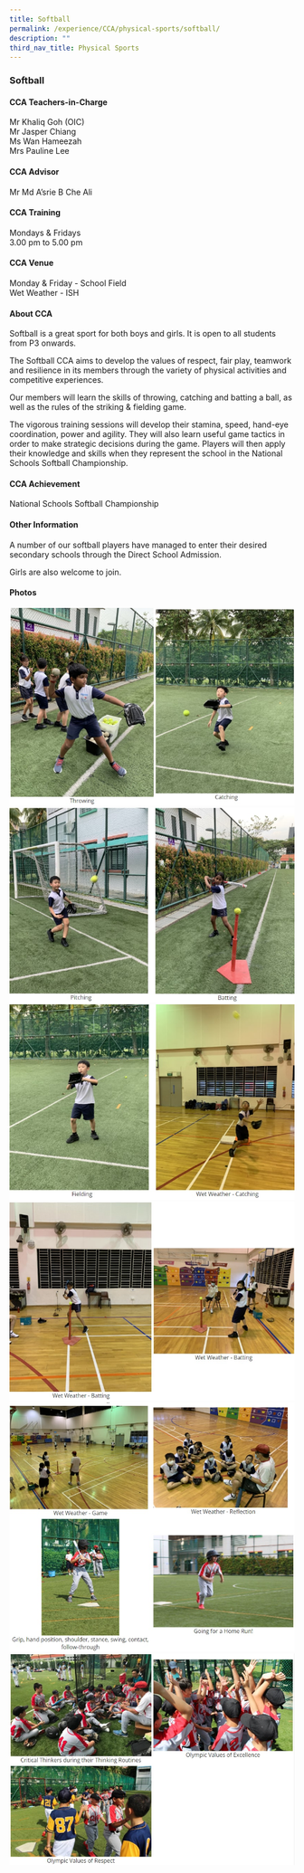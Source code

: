 ```yaml
---
title: Softball
permalink: /experience/CCA/physical-sports/softball/
description: ""
third_nav_title: Physical Sports
---
```



### **Softball**
#### **CCA Teachers-in-Charge**
Mr Khaliq Goh (OIC) <br>
Mr Jasper Chiang<br>
Ms Wan Hameezah<br>
Mrs Pauline Lee

#### **CCA Advisor**
Mr Md A’srie B Che Ali

#### **CCA Training**
Mondays & Fridays<br>
3.00 pm to 5.00 pm

#### **CCA Venue**
Monday & Friday - School Field<br>
Wet Weather - ISH 

#### **About CCA**
Softball is a great sport for both boys and girls. It is open to all students from P3 onwards.

The Softball CCA aims to develop the values of respect, fair play, teamwork and resilience in its members through the variety of physical activities and competitive experiences.

Our members will learn the skills of throwing, catching and batting a ball, as well as the rules of the striking & fielding game.

The vigorous training sessions will develop their stamina, speed, hand-eye coordination, power and agility. They will also learn useful game tactics in order to make strategic decisions during the game. Players will then apply their knowledge and skills when they represent the school in the National Schools Softball Championship.

#### **CCA Achievement**
National Schools Softball Championship

#### **Other Information**
A number of our softball players have managed to enter their desired secondary schools through the Direct School Admission.

Girls are also welcome to join.

#### **Photos**

![](/images/softball%201.jpg)
![](/images/softball%202.jpg)
![](/images/softball%203.jpg)
![](/images/softball%204.jpg)
![](/images/softball%205.jpg)
![](/images/softball%206.jpg)